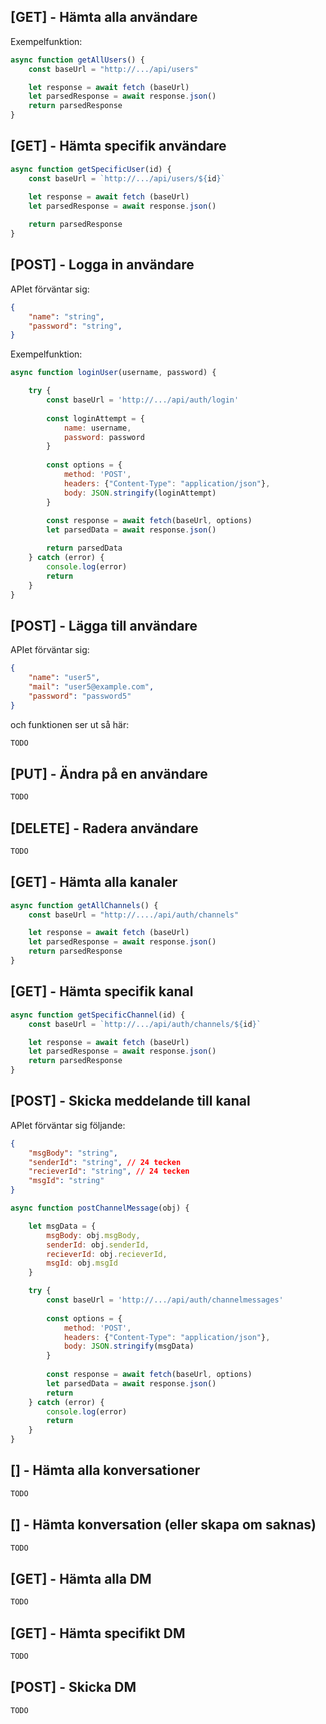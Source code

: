 ## [GET] - Hämta alla användare
Exempelfunktion:
```js
async function getAllUsers() {
    const baseUrl = "http://.../api/users"

    let response = await fetch (baseUrl)
    let parsedResponse = await response.json()
    return parsedResponse
}
```
## [GET] - Hämta specifik användare
```js
async function getSpecificUser(id) {
    const baseUrl = `http://.../api/users/${id}`

    let response = await fetch (baseUrl)
    let parsedResponse = await response.json()
    
    return parsedResponse
}
```

## [POST] - Logga in användare
APIet förväntar sig:
```json
{
    "name": "string",
    "password": "string",
}
```
Exempelfunktion:
```js
async function loginUser(username, password) {

    try {
        const baseUrl = 'http://.../api/auth/login'
    
        const loginAttempt = {
            name: username,
            password: password
        }
    
        const options = {
            method: 'POST',
            headers: {"Content-Type": "application/json"},
            body: JSON.stringify(loginAttempt)
        }
    
        const response = await fetch(baseUrl, options)
        let parsedData = await response.json()

        return parsedData
    } catch (error) {
        console.log(error)
        return
    }
}
```

## [POST] - Lägga till användare
APIet förväntar sig:
    
```json
{
    "name": "user5",
    "mail": "user5@example.com",
    "password": "password5"
}
```
och funktionen ser ut så här:
```js
TODO
```

## [PUT] - Ändra på en användare
```js
TODO
```

## [DELETE] - Radera användare
```js
TODO
```

## [GET] - Hämta alla kanaler
```js
async function getAllChannels() {
    const baseUrl = "http://..../api/auth/channels"

    let response = await fetch (baseUrl)
    let parsedResponse = await response.json()
    return parsedResponse
}
```
## [GET] - Hämta specifik kanal
```js
async function getSpecificChannel(id) {
    const baseUrl = `http://.../api/auth/channels/${id}`

    let response = await fetch (baseUrl)
    let parsedResponse = await response.json()
    return parsedResponse
}
```
## [POST] - Skicka meddelande till kanal
APIet förväntar sig följande:
```json
{
    "msgBody": "string",
    "senderId": "string", // 24 tecken
    "recieverId": "string", // 24 tecken
    "msgId": "string"
}
```
```js
async function postChannelMessage(obj) {

    let msgData = {
        msgBody: obj.msgBody,
        senderId: obj.senderId,
        recieverId: obj.recieverId,
        msgId: obj.msgId
    }

    try {
        const baseUrl = 'http://.../api/auth/channelmessages'
    
        const options = {
            method: 'POST',
            headers: {"Content-Type": "application/json"},
            body: JSON.stringify(msgData)
        }
    
        const response = await fetch(baseUrl, options)
        let parsedData = await response.json()
        return
    } catch (error) {
        console.log(error)
        return
    }
}
```
## [] - Hämta alla konversationer
```js
TODO
```

## [] - Hämta konversation (eller skapa om saknas)
```js
TODO
```


## [GET] - Hämta alla DM
```js
TODO
```

## [GET] - Hämta specifikt DM
```js
TODO
```

## [POST] - Skicka DM
```js
TODO
``` 
